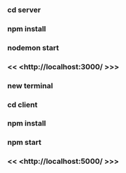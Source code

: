 ### cd server
### npm install
### nodemon start
### << <http://localhost:3000/ >>>

### new terminal
### cd client
### npm install
### npm start
### << <http://localhost:5000/ >>>
